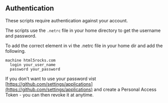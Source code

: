Authentication
--------------

These scripts require authentication against your account.

The scripts use the `.netrc` file in your home directory to get the username and password.

To add the correct element in vi the .netrc file in your home dir and add the following.

    machine html5rocks.com
      login your_user_name
      password your_password

If you don't want to use your password vist [https://github.com/settings/applications](https://github.com/settings/applications) and create a Personal Access Token - you can then revoke it at anytime.

